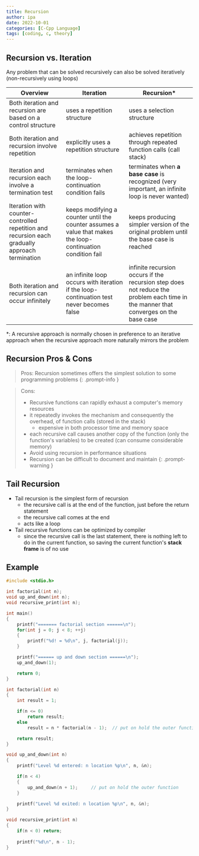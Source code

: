 ```yaml
---
title: Recursion
author: ipa
date: 2022-10-01
categories: [C-Cpp Language]
tags: [coding, c, theory]
---
```


## Recursion vs. Iteration

Any problem that can be solved recursively can also be solved iteratively (non-recursively using loops)

| Overview                                                     | Iteration                                                    | Recursion*                                                   |
| ------------------------------------------------------------ | ------------------------------------------------------------ | ------------------------------------------------------------ |
| Both iteration and recursion are based on a control structure | uses a repetition structure                                  | uses a selection structure                                   |
| Both iteration and recursion involve repetition              | explicitly uses a repetition structure                       | achieves repetition through repeated function calls (call stack) |
| Iteration and recursion each involve a termination test      | terminates when the loop-continuation condition fails        | terminates when **a base case** is recognized (very important, an infinite loop is never wanted) |
| Iteration with counter-controlled repetition and recursion each gradually approach termination | keeps modifying a counter until the counter assumes a value that makes the loop-continuation condition fail | keeps producing simpler version of the original problem until the base case is reached |
| Both iteration and recursion can occur infinitely            | an infinite loop occurs with iteration if the loop-continuation test never becomes false | infinite recursion occurs if the recursion step does not reduce the problem each time in the manner that converges on the base case |

*: A recursive approach is normally chosen in preference to an iterative approach when the recursive approach more naturally mirrors the problem

## Recursion Pros & Cons

> Pros: 
> Recursion sometimes offers the simplest solution to some programming problems
{: .prompt-info }

> Cons:
> - Recursive functions can rapidly exhaust a computer's memory resources
> - it repeatedly invokes the mechanism and consequently the overhead, of function calls (stored in the stack)
>   - expensive in both processor time and memory space
> - each recursive call causes another copy of the function (only the function's variables) to be created (can consume considerable memory)
> - Avoid using recursion in performance situations
> - Recursion can be difficult to document and maintain
{: .prompt-warning }

## Tail Recursion

- Tail recursion is the simplest form of recursion
  - the recursive call is at the end of the function, just before the return statement
  - the recursive call comes at the end
  - acts like a loop
- Tail recursive functions can be optimized by compiler
  - since the recursive call is the last statement, there is nothing left to do in the current function, so saving the current function's **stack frame** is of no use

## Example

```c
#include <stdio.h>

int factorial(int n);
void up_and_down(int n);
void recursive_print(int n);

int main()
{
    printf("======= factorial section ======\n");
    for(int j = 0; j < 8; ++j)
    {
        printf("%d! = %d\n", j, factorial(j));
    }

    printf("====== up and down section ======\n");
    up_and_down(1);

    return 0;
}

int factorial(int n)
{
    int result = 1;

    if(n <= 0) 
        return result;
    else 
        result = n * factorial(n - 1);  // put on hold the outer function

    return result;
}

void up_and_down(int n)
{
    printf("Level %d entered: n location %p\n", n, &n);

    if(n < 4)
    {
        up_and_down(n + 1);     // put on hold the outer function
    }

    printf("Level %d exited: n location %p\n", n, &n);
}

void recursive_print(int n)
{
    if(n < 0) return;
    
    printf("%d\n", n - 1);
}
```

